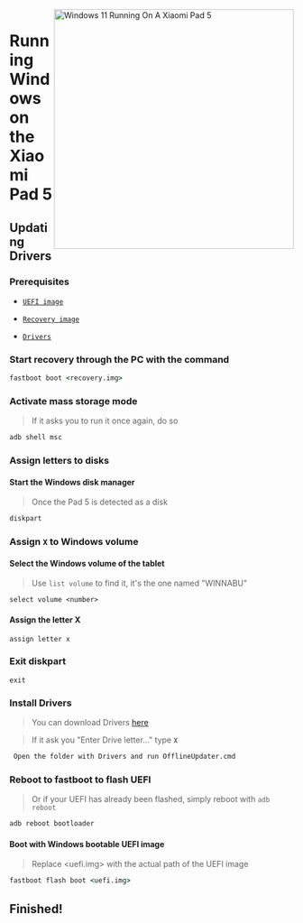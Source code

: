 <img align="right" src="https://raw.githubusercontent.com/erdilS/Port-Windows-11-Xiaomi-Pad-5/main/nabu.png" width="425" alt="Windows 11 Running On A Xiaomi Pad 5">


# Running Windows on the Xiaomi Pad 5

## Updating Drivers

### Prerequisites


- [```UEFI image```](https://github.com/erdilS/Port-Windows-11-Xiaomi-Pad-5/releases/download/UEFI/uefi-v3.img)

- [```Recovery image```](https://github.com/erdilS/Port-Windows-11-Xiaomi-Pad-5/releases/download/1.0/recovery.img)

- [```Drivers```](https://github.com/map220v/MiPad5-Drivers/releases/latest)

### Start recovery through the PC with the command

```cmd
fastboot boot <recovery.img>
```


### Activate mass storage mode
> If it asks you to run it once again, do so
```cmd
adb shell msc
```

### Assign letters to disks

#### Start the Windows disk manager

> Once the Pad 5 is detected as a disk

```cmd
diskpart
```


### Assign `X` to Windows volume

#### Select the Windows volume of the tablet
> Use `list volume` to find it, it's the one named "WINNABU"

```diskpart
select volume <number>
```

#### Assign the letter X
```diskpart
assign letter x
```

### Exit diskpart
```diskpart
exit
```


### Install Drivers

> You can download Drivers [here](https://github.com/map220v/MiPad5-Drivers/releases/latest)

> If it ask you "Enter Drive letter..." type **`X`**
```cmd
 Open the folder with Drivers and run OfflineUpdater.cmd
```

### Reboot to fastboot to flash UEFI
> Or if your UEFI has already been flashed, simply reboot with ```adb reboot```
```cmd
adb reboot bootloader
```

#### Boot with Windows bootable UEFI image
> Replace <uefi.img> with the actual path of the UEFI image
```cmd
fastboot flash boot <uefi.img>
```

## Finished!









